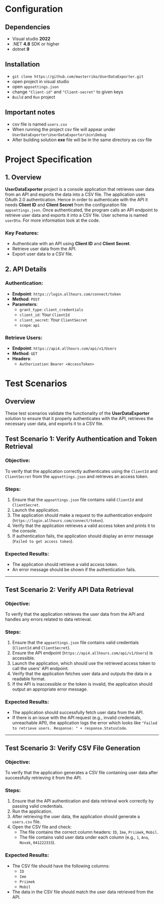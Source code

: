 # Configuration
## Dependencies 
- Visual studio **2022**
- .NET **4.8** SDK or higher
- dotnet **9**

## Installation
- ```git clone https://github.com/masterriko/UserDataExporter.git```
- open project in visual studio
- open `appsettings.json`
- change ```"Client-id"``` and ```"Client-secret"``` to given keys
- `Build` and `Run` project

## Important notes
- csv file is named `users.csv`
- When running the project csv file will appear under `UserDataExporter\UserDataExporter\bin\Debug`
- After building solution **exe** file will be in the same directory as csv file

# Project Specification

## 1. Overview
**UserDataExporter** project is a console application that retrieves user data from an API and exports the data into a CSV file. 
The application uses OAuth 2.0 authentication. Hence in order to authenticate with the API it needs **Client ID** and **Client Secret** from the configuration file `appsettings.json`. 
Once authenticated, the program calls an API endpoint to retrieve user data and exports it into a CSV file. User schema is named `userDto`.
For more information look at the code.

### Key Features:
- Authenticate with an API using **Client ID** and **Client Secret**.
- Retrieve user data from the API.
- Export user data to a CSV file.

## 2. API Details

### Authentication:
- **Endpoint**: `https://login.allhours.com/connect/token`
- **Method**: `POST`
- **Parameters**:
  - `grant_type`: `client_credentials`
  - `client_id`: Your `ClientId`
  - `client_secret`: Your `ClientSecret`
  - `scope`: `api`

### Retrieve Users:
- **Endpoint**: `https://api4.allhours.com/api/v1/Users`
- **Method**: `GET`
- **Headers**:
  - `Authorization`: `Bearer <AccessToken>`

# Test Scenarios

## Overview
These test scenarios validate the functionality of the **UserDataExporter** solution to ensure that it properly authenticates with the API, retrieves the necessary user data, and exports it to a CSV file.

## Test Scenario 1: Verify Authentication and Token Retrieval

### **Objective**:
To verify that the application correctly authenticates using the `ClientId` and `ClientSecret` from the `appsettings.json` and retrieves an access token.

### **Steps**:
1. Ensure that the `appsettings.json` file contains valid `ClientId` and `ClientSecret`.
2. Launch the application.
3. The application should make a request to the authentication endpoint (`https://login.allhours.com/connect/token`).
4. Verify that the application retrieves a valid access token and prints it to the console.
5. If authentication fails, the application should display an error message (`Failed to get access token`).

### **Expected Results**:
- The application should retrieve a valid access token.
- An error message should be shown if the authentication fails.

---

## Test Scenario 2: Verify API Data Retrieval

### **Objective**:
To verify that the application retrieves the user data from the API and handles any errors related to data retrieval.

### **Steps**:
1. Ensure that the `appsettings.json` file contains valid credentials (`ClientId` and `ClientSecret`).
2. Ensure the API endpoint (`https://api4.allhours.com/api/v1/Users`) is accessible.
3. Launch the application, which should use the retrieved access token to call the users' API endpoint.
4. Verify that the application fetches user data and outputs the data in a readable format.
5. If the API is inaccessible or the token is invalid, the application should output an appropriate error message.

### **Expected Results**:
- The application should successfully fetch user data from the API.
- If there is an issue with the API request (e.g., invalid credentials, unreachable API), the application logs the error which looks like ```"Failed to retrieve users. Response: " + response.StatusCode```.

---

## Test Scenario 3: Verify CSV File Generation

### **Objective**:
To verify that the application generates a CSV file containing user data after successfully retrieving it from the API.

### **Steps**:
1. Ensure that the API authentication and data retrieval work correctly by passing valid credentials.
2. Run the application.
3. After retrieving the user data, the application should generate a `users.csv` file.
4. Open the CSV file and check:
   - The file contains the correct column headers: `ID`, `Ime`, `Priimek`, `Mobil`.
   - The file contains valid user data under each column (e.g., `1`, `Ana`, `Novak`, `041222333`).

### **Expected Results**:
- The CSV file should have the following columns:
  - `ID`
  - `Ime`
  - `Priimek`
  - `Mobil`
- The data in the CSV file should match the user data retrieved from the API.

